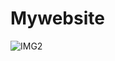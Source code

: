 # Mywebsite
![IMG2](https://github.com/HimanshuA09/Mywebsite/assets/142896604/ceb77c1f-c2ca-40f7-9e09-fff81c443273)
